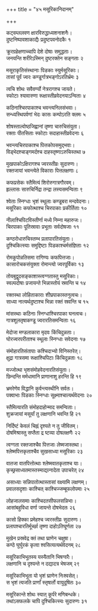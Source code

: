 +++
title = "४५ मसूरिकानिदानम्"

+++

कट्वम्ललवण क्षारविरुद्धाध्यशनाशनैः।  
दुष्टनिष्पावशाकाद्यैः प्रदुष्टपवनोदकैः १

क्रूरग्रहेक्षणाच्चापि देशे दोषाः समुद्धताः।  
जनयन्ति शरीरेऽस्मिन् दुष्टरक्तेन सङ्गताः २

मसूराकृतिसंस्थानाः पिडकाः स्युर्मसूरिकाः।  
तासां पूर्वं ज्वरः कण्डूर्गात्रभङ्गोऽरतिर्भ्रमः ३

त्वचि शोथः सवैवर्ण्यो नेत्ररागश्च जायते।  
स्फोटाः श्यावारुणा रूक्षास्तीव्रवेदनयाऽन्विताः ४

कठिनाश्चिरपाकाश्च भवन्त्यनिलसंभवाः।  
सन्ध्यस्थिपर्वणां भेदः कासः कम्पोऽरति क्लमः ५

शोषस्ताल्वोष्ठजिह्वानां तृष्णा चारुचिसंयुता।  
रक्ताः पीतसिताः स्फोटाः सदाहास्तीव्रवेदनाः ६

भवन्त्यचिरपाकाश्च पित्तकोपसमुद्भवाः।  
विड्भेदश्चाङ्गमर्दश्च दाहस्तृष्णाऽरुचिस्तथा ७

मुखपाकोऽक्षिरागश्च ज्वरस्तीव्रः सुदारुणः।  
रक्तजायां भवन्त्येते विकाराः पित्तलक्षणाः ८

कफप्रसेकः स्तैमित्यं शिरोरुगात्रगौरवम्।  
हृल्लासः सारुचिर्निद्रा तन्द्रा लस्यसमन्विताः ९

श्वेताः स्निग्धाः भृशं स्थूलाः कण्डूबरा मन्दवेदनाः।  
मसूरिकाः कफोत्थाश्च चिरपाकाः प्रकीर्तिताः १०

नीलाश्चिपिटविस्तीर्णा मध्ये निम्ना महारुजः।  
चिरपाकाः पूतिस्रावाः प्रभूताः सर्वदोषजाः ११

कण्ठरोधारुचिस्तम्भ प्रलापारतिसंयुताः।  
दुश्चिकित्स्याः समुद्दिष्टाः पिडकाश्चर्मसंज्ञिताः १२

रोमकूपोन्नतिसमा रागिण्यः कफपित्तजाः।  
कासारोचकसंयुक्ता रोमान्त्यो ज्वरपूर्विकाः १३

तोयबुद्वुदसङ्काशास्त्वग्गतास्तु मसूरिकाः।  
स्वल्पदोषाः प्रजायन्ते भिन्नास्तोयं स्रवन्ति च १४

रक्तस्था लोहिताकाराः शीघ्रपाकास्तनुत्वचः।  
साध्या नात्यर्थदुष्टाश्च भिन्ना रक्तं स्रवन्ति च १५

मांसस्थाः कठिनाः स्निग्धाश्चिरपाका घनत्वचः।  
गात्रशूलतृषाकण्डू ज्वरारतिसमन्विताः १६

मेदोजा मण्डलाकारा मृदवः किंचिदुन्नताः।  
घोरज्वरपरीताश्च स्थूलाः स्निग्धाः सवेदनाः १७

संमोहारतिसंतापाः कश्चिदाभ्यो विनिस्तरेत्।  
क्षुद्रा गात्रसमा रूक्षाश्चिपिटाः किंचिदुन्नताः १८

मज्जोत्था भृशसंमोहवेदनारतिसंयुताः।  
छिन्दन्ति मर्मधामानि प्राणानाशु हरन्ति हि १९

भ्रमरेणेव विद्धानि कुर्वन्त्यस्थीनि सर्वतः।  
पक्वाभाः पिडकाः स्निग्धाः सूक्ष्माश्चात्यर्थवेदनाः २०

स्तैमित्यारति संमोहदाहोन्माद समन्विताः।  
शुक्रजायां मसूर्यां तु लक्षणानि भवन्ति हि २१

निर्दिष्टं केवलं चिह्नं दृश्यते न तु जीवितम्।  
दोषमिश्रास्तु सप्तैता द्र ष्टव्या दोषलक्षणैः २२

त्वग्गता रक्तजाश्चैव पित्तजाः लेष्मजास्तथा।  
श्लेष्मपित्तकृताश्चैव सुखसाध्या मसूरिकाः २३

वातजा वातपित्तोत्थाः श्लेष्मवातकृताश्च याः।  
कृच्छ्रसाध्यतमास्तस्माद्यत्नादेता उपाचरेत् २४

असाध्याः सन्निपातोत्थास्तासां वक्ष्यामि लक्षणम्।  
प्रवालसदृशाः काश्चित् काश्चिज्जम्बूफलोपमाः २५

लोहजालसमाः काश्चिदतसीफलसन्निभाः।  
आसांबहुविधा वर्णा जायन्ते दोषभेदतः २६

कासो हिक्का प्रमेहश्च ज्वरस्तीव्रः सुदारुणः।  
प्रलापश्चारतिर्मूर्च्छा तृष्णा दाहोऽतिघूर्णता २७

मुखेन प्रस्रवेद्र क्तं तथा घ्राणेन चक्षुषा।  
कण्ठे घुर्घुरकं कृत्वा श्वसित्यत्यर्थवेदनम् २८

मसूरिकाभिभूतस्य यस्यैतानि भिषग्वरैः।  
लक्षणानि च दृश्यन्ते न दद्यादत्र भेषजम् २९

मसूरिकाभिभूता यो भृशं घ्राणेन निःश्वसेत्।  
स भृशं त्यजति प्राणाँ स्तृषार्तो वायुदूषितः ३०

मसूरिकान्ते शोथः स्यात् कूर्परे मणिबन्धके।  
तथांऽसफलके चापि दुश्चिकित्स्यः सुदारुणः ३१
